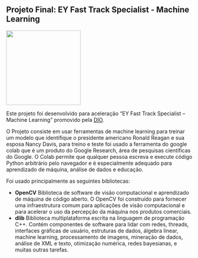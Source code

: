 ## Projeto Final: EY Fast Track Specialist - Machine Learning ##

<img src="https://hermes.digitalinnovation.one/tracks/de18ed26-6526-4793-bb3f-b00afc766889.png" width="200" />

Este projeto foi desenvolvido para aceleração “EY Fast Track Specialist – Machine Learning” promovido pela [DIO](https://www.dio.me/).

O Projeto consiste em usar ferramentas de machine learning para treinar um modelo que identifique o presidente americano Ronald Reagan e sua esposa Nancy Davis, para treino e teste foi usado a ferramenta do google colab que é um produto do Google Research, área de pesquisas científicas do Google. O Colab permite que qualquer pessoa escreva e execute código Python arbitrário pelo navegador e é especialmente adequado para aprendizado de máquina, análise de dados e educação.

Foi usado principalmente as seguintes bibliotecas: 

- **OpenCV** Biblioteca de software de visão computacional e aprendizado de máquina de código aberto. O OpenCV foi construído para fornecer uma infraestrutura comum para aplicações de visão computacional e para acelerar o uso da percepção da máquina nos produtos comerciais.
- **dlib** Biblioteca multiplataforma escrita na linguagem de programação C++. Contém componentes de software para lidar com redes, threads, interfaces gráficas de usuário, estruturas de dados, álgebra linear, machine learning, processamento de imagens, mineração de dados, análise de XML e texto, otimização numérica, redes bayesianas, e muitas outras tarefas. 
